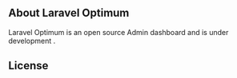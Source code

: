 
## About Laravel Optimum

Laravel Optimum is an open source Admin dashboard and is under development . 

## License


